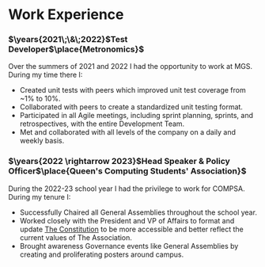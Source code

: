 # Work Experience

### $\years{2021\;\&\;2022}$Test Developer$\place{Metronomics}$

Over the summers of 2021 and 2022 I had the opportunity to work at MGS. During
my time there I:

 - Created unit tests with peers which improved unit test coverage from ~1% to
   10%.
 - Collaborated with peers to create a standardized unit testing format. 
 - Participated in all Agile meetings, including sprint planning, sprints,
   and retrospectives, with the entire Development Team.
 - Met and collaborated with all levels of the company on a daily and weekly
   basis.

### $\years{2022 \rightarrow 2023}$Head Speaker & Policy Officer$\place{Queen's Computing Students' Association}$

During the 2022-23 school year I had the privilege to work for COMPSA. During
my tenure I:

 - Successfully Chaired all General Assemblies throughout the school year.
 - Worked closely with the President and VP of Affairs to format and update
   [The Constitution](https://github.com/Queen-s-COMPSA/Documentation) to be
   more accessible and better reflect the current values of The Association.
 - Brought awareness Governance events like General Assemblies by creating and
   proliferating posters around campus.

